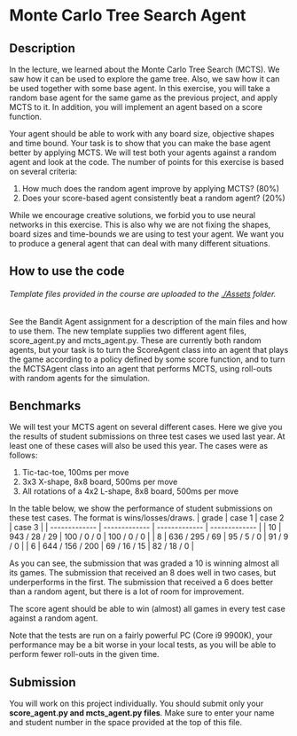 # Monte Carlo Tree Search Agent

## Description
In the lecture, we learned about the Monte Carlo Tree Search (MCTS). We saw how it can be used to explore the game tree. Also, we saw how it can be used together with some base agent. In this exercise, you will take a random base agent for the same game as the previous project, and apply MCTS to it. In addition, you will implement an agent based on a score function.

Your agent should be able to work with any board size, objective shapes and time bound. Your task is to show that you can make the base agent better by applying MCTS. We will test both your agents against a random agent and look at the code. The number of points for this exercise is based on several criteria:

1. How much does the random agent improve by applying MCTS? (80%)
2. Does your score-based agent consistently beat a random agent? (20%)

While we encourage creative solutions, we forbid you to use neural networks in this exercise. This is also why we are not fixing the shapes, board sizes and time-bounds we are using to test your agent. We want you to produce a general agent that can deal with many different situations.

## How to use the code
###### *Template files provided in the course are uploaded to the [./Assets](./Assets) folder.*

See the Bandit Agent assignment for a description of the main files and how to use them. The new template supplies two different agent files, score_agent.py and mcts_agent.py. These are currently both random agents, but your task is to turn the ScoreAgent class into an agent that plays the game according to a policy defined by some score function, and to turn the MCTSAgent class into an agent that performs MCTS, using roll-outs with random agents for the simulation.

## Benchmarks
We will test your MCTS agent on several different cases. Here we give you the results of student submissions on three test cases we used last year. At least one of these cases will also be used this year. The cases were as follows:

1. Tic-tac-toe, 100ms per move
2. 3x3 X-shape, 8x8 board, 500ms per move
3. All rotations of a 4x2 L-shape, 8x8 board, 500ms per move

In the table below, we show the performance of student submissions on these test cases. The format is wins/losses/draws.
| grade         | case 1           | case 2        | case 3        |
| ------------- | -------------    | ------------- | ------------- |
| 10            | 943 / 28 / 29    | 100 / 0 / 0   | 100 / 0 / 0   |
| 8             | 636 / 295 / 69   | 95 / 5 / 0    | 91 / 9 / 0    |
| 6             | 644 / 156 / 200  | 69 / 16 / 15  | 82 / 18 / 0   |

As you can see, the submission that was graded a 10 is winning almost all its games. The submission that received an 8 does well in two cases, but underperforms in the first. The submission that received a 6 does better than a random agent, but there is a lot of room for improvement.

The score agent should be able to win (almost) all games in every test case against a random agent.

Note that the tests are run on a fairly powerful PC (Core i9 9900K), your performance may be a bit worse in your local tests, as you will be able to perform fewer roll-outs in the given time.

## Submission
You will work on this project individually. You should submit only your **score_agent.py and mcts_agent.py files**. Make sure to enter your name and student number in the space provided at the top of this file.
